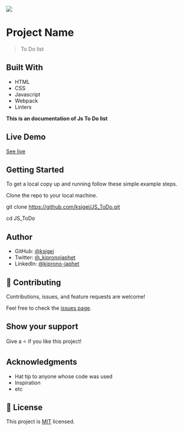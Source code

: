 ![](https://img.shields.io/badge/Microverse-blueviolet)

# Project Name

> To Do list

<!-- ![screenshot](./images/screenshot.png)
![screenshot](./images/screenshot1.png)
![screenshot](./images/contact-scrn.png)
![screenshot](./images/footer-scrn.png)
![screenshot](./images/footer-scrn.png) -->


## Built With

- HTML
- CSS
- Javascript
- Webpack
- Linters

**This is an documentation of Js To Do list**

## Live Demo

[See live](https://ksigei.github.io/JS_ToDo/)



## Getting Started

To get a local copy up and running follow these simple example steps.

Clone the repo to your local machine.

git clone https://github.com/ksigei/JS_ToDo.git

cd JS_ToDo

## Author

- GitHub: [@ksigei](https://github.com/ksigei)
- Twitter: [@_kipronojaphet](https://twitter.com/@_kipronojaphet)
- LinkedIn: [@kiprono-japhet](https://www.linkedin.com/in/kiprono-japhet-85aab1220)

## 🤝 Contributing

Contributions, issues, and feature requests are welcome!

Feel free to check the [issues page](../../issues/).

## Show your support

Give a ⭐️ if you like this project!

## Acknowledgments

- Hat tip to anyone whose code was used
- Inspiration
- etc

## 📝 License

This project is [MIT](./MIT.md) licensed.